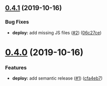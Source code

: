 ## [0.4.1](https://github.com/zwimlo/gatsby-source-zwimlo/compare/v0.4.0...v0.4.1) (2019-10-16)


### Bug Fixes

* **deploy:** add missing JS files ([#2](https://github.com/zwimlo/gatsby-source-zwimlo/issues/2)) ([06c27ce](https://github.com/zwimlo/gatsby-source-zwimlo/commit/06c27cef7eb5307d3ce4f5b3f3d4ee24f49b482b))

# [0.4.0](https://github.com/zwimlo/gatsby-source-zwimlo/compare/v0.3.2...v0.4.0) (2019-10-16)


### Features

* **deploy:** add semantic release ([#1](https://github.com/zwimlo/gatsby-source-zwimlo/issues/1)) ([cfa4eb7](https://github.com/zwimlo/gatsby-source-zwimlo/commit/cfa4eb7e8469afb1ee5695b7e8b4323071a0d317))

